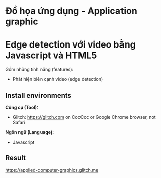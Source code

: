 # Đồ họa ứng dụng - Application graphic
# Edge detection với video bằng Javascript và HTML5
Gồm những tính năng (features): <br>

* Phát hiện biên cạnh video (edge detection)

## Install environments
**Công cụ (Tool):**<br>
* Glitch: https://glitch.com on CocCoc or Google Chrome browser, not Safari

**Ngôn ngữ (Language):**<br>
* Javascript<br>

## Result

https://applied-computer-graphics.glitch.me
